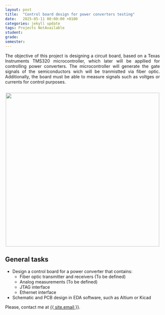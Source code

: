 ```yaml
---
layout: post
title:  "Control board design for power converters testing"
date:   2025-05-11 00:00:00 +0100
categories: jekyll update
tags: Projects NotAvailable
student:
grade:
semester:
---
```


<div style="text-align: justify;">
The objective of this project is designing a circuit board, based on a Texas Instruments TMS320 microcontroller, which later will be appllied for controlling power converters. The microcontroller will generate the gate signals of the semiconductors wich will be tranmistted via fiber optic. Additionally, the board must be able to measure signals such as voltges or currents for control purposes.
</div>

<div style="text-align: center; margin-top: 10px; margin-bottom: 10px;">
    <img src="{{site.baseurl | prepend: site.url}}/Files/Images/Control_Board_idea.png" width="500">
</div>

<h2>General tasks</h2>

<div style="text-align: justify;">
<ul>
  <li>Design a control board for a power converter that contains:
    <ul>
      <li>Fiber optic transmitter and receivers (To be defined)</li>
      <li>Analog measurements (To be defined)</li>
      <li>JTAG interface</li>
      <li>Ethernet interface</li>
    </ul>
  </li>
  <li>Schematic and PCB design in EDA software, such as Altium or Kicad</li>
</ul>
</div>

Please, contact me at <a href= "mailto: {{ site.email }}">{{ site.email }}</a>.
